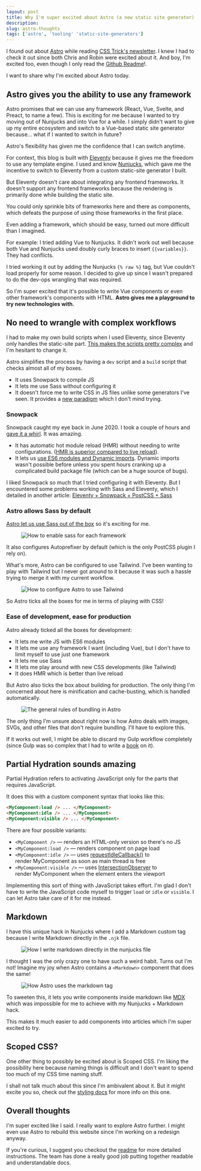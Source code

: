```yaml
---
layout: post
title: Why I'm super excited about Astro (a new static site generator)
description: 
slug: astro-thoughts
tags: ['astro', 'tooling' 'static-site-generators']
---  
```

I found out about [Astro](https://astro.build) while reading [CSS Trick's newsletter](https://css-tricks.com/newsletter/255-thoughts-on-astro/). I knew I had to check it out since both Chris and Robin were excited about it. And boy, I'm excited too, even though I only read the [Github Readme](https://github.com/snowpackjs/astro)!.   

I want to share why I'm excited about Astro today.   

<!--more-->

## Astro gives you the ability to use any framework  

Astro promises that we can use any framework (React, Vue, Svelte, and Preact, to name a few). This is exciting for me because I wanted to try moving out of Nunjucks and into Vue for a while. I simply didn't want to give up my entire ecosystem and switch to a Vue-based static site generator because... what if I wanted to switch in future?  

Astro's flexibility has given me the confidence that I can switch anytime.   

For context, this blog is built with [Eleventy](https://www.11ty.dev) because it gives me the freedom to use any template engine. I used and know [Nunjucks](https://mozilla.github.io/nunjucks/), which gave me the incentive to switch to Eleventy from a custom static-site generator I built.   

But Eleventy doesn't care about integrating any frontend frameworks. It doesn't support any frontend frameworks because the rendering is primarily done while building the static site.   

You could only sprinkle bits of frameworks here and there as components, which defeats the purpose of using those frameworks in the first place.   

Even adding a framework, which should be easy, turned out more difficult than I imagined.   

For example: I tried adding Vue to Nunjucks. It didn't work out well because both Vue and Nunjucks used doubly curly braces to insert `{{variables}}`. They had conflicts.   

I tried working it out by adding the Nunjucks `{% raw %}` tag, but Vue couldn't load properly for some reason. I decided to give up since I wasn't prepared to do the dev-ops wrangling that was required.   

So I'm super excited that it's possible to write Vue components or even other framework's components with HTML. **Astro gives me a playground to try new technologies with.**  

## No need to wrangle with complex workflows  

I had to make my own build scripts when I used Eleventy, since Eleventy only handles the static-site part. [This makes the scripts pretty complex](https://github.com/zellwk/zellwk.com/blob/v2.0.0/gulpfile.js) and I'm hesitant to change it.   

Astro simplifies the process by having a `dev` script and a `build` script that checks almost all of my boxes.   
  - It uses Snowpack to compile JS  
  - It lets me use Sass without configuring it  
  - It doesn't force me to write CSS in JS files unlike some generators I've seen. It provides a [new paradigm](scoped-css?) which I don't mind trying.   

### Snowpack   

Snowpack caught my eye back in June 2020. I took a couple of hours and [gave it a whirl](https://zellwk.com/blog/first-look-at-snowpack/). It was amazing.  
  - It has automatic hot module reload (HMR) without needing to write configurations. ([HMR is superior compared to live reload](/blog/first-look-at-snowpack/snowpack-dev-is-amazing)).   
  - It lets us [use ES6 modules and Dynamic imports](/blog/first-look-at-snowpack/#es6-modules-and-dynamic-imports). Dynamic imports wasn't possible before unless you spent hours cranking up a complicated build package file (which can be a huge source of bugs).   

I liked Snowpack so much that I tried configuring it with Eleventy. But I encountered some problems working with Sass and Eleventy, which I detailed in another article: [Eleventy + Snowpack + PostCSS + Sass](https://zellwk.com/blog/eleventy-snowpack-sass-postcss/)  

### Astro allows Sass by default   

[Astro let us use Sass out of the box](https://github.com/snowpackjs/astro/blob/main/docs/styling.md) so it's exciting for me.   

<figure role="figure">
<img src="/images/2021/astro-thoughts/sass.png" alt="How to enable sass for each framework">
</figure>    

It also configures Autoprefixer by default (which is the only PostCSS plugin I rely on).   

What's more, Astro can be configured to use Tailwind. I've been wanting to play with Tailwind but I never got around to it because it was such a hassle trying to merge it with my current workflow.   

<figure role="figure">
<img src="/images/2021/astro-thoughts/tailwind.png" alt="How to configure Astro to use Tailwind">
</figure>   

So Astro ticks all the boxes for me in terms of playing with CSS!  

### Ease of development, ease for production  

Astro already ticked all the boxes for development:   
  - It lets me write JS with ES6 modules   
  - It lets me use any framework I want (including Vue), but I don't have to limit myself to use just one framework  
  - It lets me use Sass   
  - It lets me play around with new CSS developments (like Tailwind)  
  - It does HMR which is better than live reload  

But Astro also ticks the box about building for production. The only thing I'm concerned about here is minification and cache-busting, which is handled automatically.   

<figure role="figure">
<img src="/images/2021/astro-thoughts/bundling.png" alt="The general rules of bundling in Astro">
</figure>  

The only thing I'm unsure about right now is how Astro deals with images, SVGs, and other files that don't require bundling. I'll have to explore this.   

If it works out well, I might be able to discard my Gulp workflow completely (since Gulp was so complex that I had to write a [book](https://automateyourworkflow.com) on it).   

## Partial Hydration sounds amazing   

Partial Hydration refers to activating JavaScript only for the parts that requires JavaScript.   

It does this with a custom component syntax that looks like this:  

```html
<MyComponent:load /> ... </MyComponent>
<MyComponent:idle /> ... </MyComponent>
<MyComponent:visible /> ... </MyComponent>
```  

There are four possible variants:   
  - `<MyComponent />` — renders an HTML-only version so there's no JS  
  - `<MyComponent:load />` — renders component on page load  
  - `<MyComponent:idle />` — uses [requestIdleCallback()](https://developer.mozilla.org/en-US/docs/Web/API/Window/requestIdleCallback) to render MyComponent as soon as main thread is free  
  - `<MyComponent:visible />` — uses [IntersectionObserver](https://developer.mozilla.org/en-US/docs/Web/API/Intersection_Observer_API) to render MyComponent when the element enters the viewport  

Implementing this sort of thing with JavaScript takes effort. I'm glad I don't have to write the JavaScript code myself to trigger `load` or `idle` or `visible`. I can let Astro take care of it for me instead.   

## Markdown  

I have this unique hack in Nunjucks where I add a Markdown custom tag because I write Markdown directly in the `.njk` file.   

<figure role="figure">
<img src="/images/2021/astro-thoughts/markdown-custom-tag.png" alt="How I write markdown directly in the nunjucks file">
</figure>   

I thought I was the only crazy one to have such a weird habit. Turns out I'm not! Imagine my joy when Astro contains a `<Markdown>` component that does the same!  

<figure role="figure">
<img src="/images/2021/astro-thoughts/astro-markdown-tag.png" alt="How Astro uses the markdown tag">
</figure>   

To sweeten this, it lets you write components inside markdown like [MDX](https://mdxjs.com) which was impossible for me to achieve with my Nunjucks + Markdown hack.   

This makes it much easier to add components into articles which I'm super excited to try.   

## Scoped CSS?  

One other thing to possibly be excited about is Scoped CSS. I'm liking the possibility here because naming things is difficult and I don't want to spend too much of my CSS time naming stuff.   

I shall not talk much about this since I'm ambivalent about it. But it might excite you so, check out the [styling docs](https://github.com/snowpackjs/astro/blob/main/docs/styling.md) for more info on this one.   

## Overall thoughts  

I'm super excited like I said. I really want to explore Astro further. I might even use Astro to rebuild this website since I'm working on a redesign anyway.   

If you're curious, I suggest you checkout the [readme](https://github.com/snowpackjs/astro) for more detailed instructions. The team has done a really good job putting together readable and understandable docs.   
